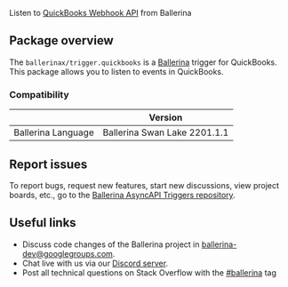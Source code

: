Listen to [QuickBooks Webhook API](https://developer.intuit.com/app/developer/qbo/docs/develop/webhooks) from Ballerina

## Package overview
The `ballerinax/trigger.quickbooks` is a [Ballerina](https://ballerina.io/) trigger for QuickBooks.
This package allows you to listen to events in QuickBooks.

### Compatibility
|                               | Version                        |
|-------------------------------|--------------------------------|
| Ballerina Language            | Ballerina Swan Lake 2201.1.1   |

## Report issues
To report bugs, request new features, start new discussions, view project boards, etc., go to the [Ballerina AsyncAPI Triggers repository](https://github.com/ballerina-platform/asyncapi-triggers).

## Useful links
- Discuss code changes of the Ballerina project in [ballerina-dev@googlegroups.com](mailto:ballerina-dev@googlegroups.com).
- Chat live with us via our [Discord server](https://discord.gg/ballerinalang).
- Post all technical questions on Stack Overflow with the [#ballerina](https://stackoverflow.com/questions/tagged/ballerina) tag
